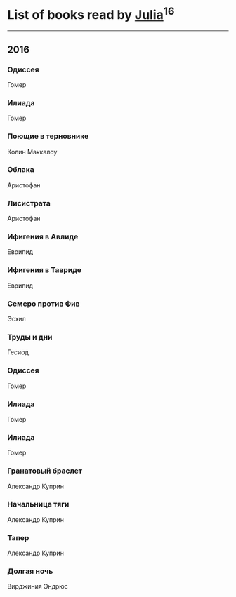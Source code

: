 # List of books read by [Julia](http://vk.com/id55688208)<sup>16</sup>
---

## 2016

### Одиссея
Гомер


### Илиада
Гомер


### Поющие в терновнике
Колин Маккалоу


### Облака
Аристофан


### Лисистрата
Аристофан


### Ифигения в Авлиде
Еврипид


### Ифигения в Тавриде
Еврипид


### Семеро против Фив
Эсхил


### Труды и дни
Гесиод


### Одиссея
Гомер


### Илиада
Гомер


### Илиада
Гомер


### Гранатовый браслет
Александр Куприн


### Начальница тяги
Александр Куприн


### Тапер
Александр Куприн


### Долгая ночь
Вирджиния Эндрюс



